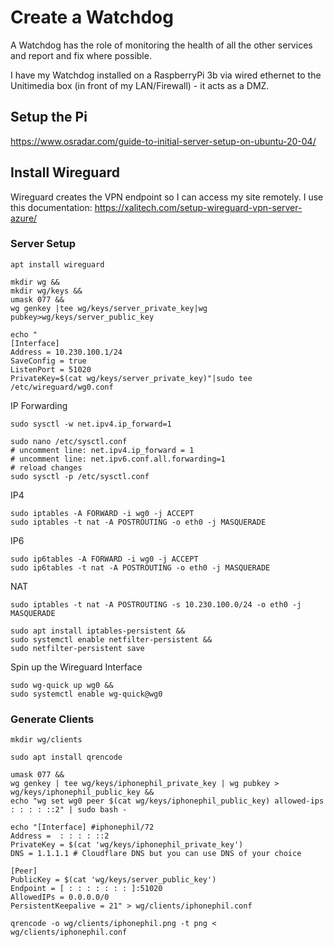# Create a Watchdog

A Watchdog has the role of monitoring the health of all the other services and report and fix where possible.

I have my Watchdog installed on a RaspberryPi 3b via wired ethernet to the Unitimedia box (in front of my LAN/Firewall) - it acts as a DMZ.


## Setup the Pi
https://www.osradar.com/guide-to-initial-server-setup-on-ubuntu-20-04/

## Install Wireguard

Wireguard creates the VPN endpoint so I can access my site remotely.
I use this documentation: https://xalitech.com/setup-wireguard-vpn-server-azure/

### Server Setup

    apt install wireguard

    mkdir wg && 
    mkdir wg/keys &&
    umask 077 && 
    wg genkey |tee wg/keys/server_private_key|wg pubkey>wg/keys/server_public_key

    echo "
    [Interface]
    Address = 10.230.100.1/24
    SaveConfig = true
    ListenPort = 51020
    PrivateKey=$(cat wg/keys/server_private_key)"|sudo tee /etc/wireguard/wg0.conf

IP Forwarding

    sudo sysctl -w net.ipv4.ip_forward=1

    sudo nano /etc/sysctl.conf
    # uncomment line: net.ipv4.ip_forward = 1
    # uncomment line: net.ipv6.conf.all.forwarding=1
    # reload changes
    sudo sysctl -p /etc/sysctl.conf

IP4

    sudo iptables -A FORWARD -i wg0 -j ACCEPT
    sudo iptables -t nat -A POSTROUTING -o eth0 -j MASQUERADE

IP6

    sudo ip6tables -A FORWARD -i wg0 -j ACCEPT 
    sudo ip6tables -t nat -A POSTROUTING -o eth0 -j MASQUERADE

NAT

    sudo iptables -t nat -A POSTROUTING -s 10.230.100.0/24 -o eth0 -j MASQUERADE

    sudo apt install iptables-persistent &&
    sudo systemctl enable netfilter-persistent &&
    sudo netfilter-persistent save

Spin up the Wireguard Interface

    sudo wg-quick up wg0 &&
    sudo systemctl enable wg-quick@wg0

### Generate Clients

    mkdir wg/clients

    sudo apt install qrencode

    umask 077 &&
    wg genkey | tee wg/keys/iphonephil_private_key | wg pubkey > wg/keys/iphonephil_public_key && 
    echo "wg set wg0 peer $(cat wg/keys/iphonephil_public_key) allowed-ips   : : : : ::2" | sudo bash -

    echo "[Interface] #iphonephil/72
    Address =  : : : : ::2
    PrivateKey = $(cat 'wg/keys/iphonephil_private_key')
    DNS = 1.1.1.1 # Cloudflare DNS but you can use DNS of your choice

    [Peer]
    PublicKey = $(cat 'wg/keys/server_public_key')
    Endpoint = [ : : : : : : : ]:51020
    AllowedIPs = 0.0.0.0/0
    PersistentKeepalive = 21" > wg/clients/iphonephil.conf

    qrencode -o wg/clients/iphonephil.png -t png < wg/clients/iphonephil.conf


